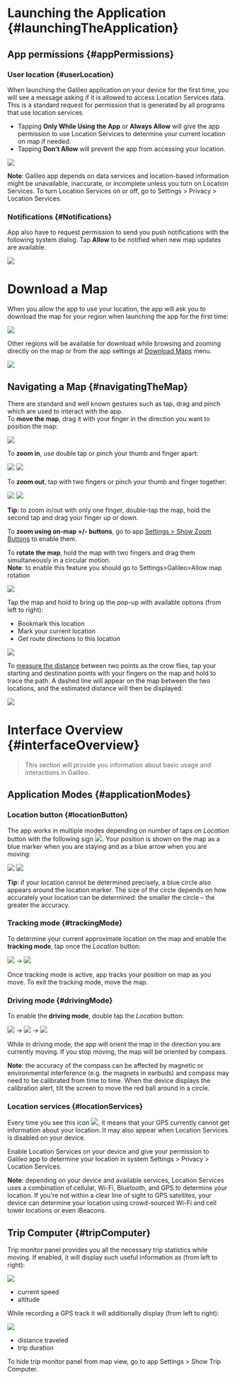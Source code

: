 # Launching the Application {#launchingTheApplication}

## App permissions {#appPermissions}

### User location {#userLocation}

When launching the Galileo application on your device for the first time, you will see a message asking if it is allowed to access Location Services data. This is a standard request for permission that is generated by all programs that use location services.

* Tapping **Only While Using the App** or **Always Allow** will give the app permission to use Location Services to determine your current location on map if needed.
* Tapping **Don't Allow** will prevent the app from accessing your location. 

![](/assets/permission_location.png)

**Note**: Galileo app depends on data services and location-based information might be unavailable, inaccurate, or incomplete unless you turn on Location Services. 
To turn Location Services on or off, go to Settings > Privacy > Location Services.


### Notifications {#Notifications}

App also have to request permission to send you push notifications with the following system dialog. Tap **Allow** to be notified when new map updates are available.

![](/assets/permission_notification.png)


# Download a Map

When you allow the app to use your location, the app will ask you to download the map for your region when launching the app for the first time:

![](/assets/download_map_1.png)


Other regions will be available for download while browsing and zooming directly on the map or from the app settings at [Download Maps](03-settings.md#downloadMaps) menu.

![](/assets/download_map_2.png)


## Navigating a Map {#navigatingTheMap}

There are standard and well known gestures such as tap, drag and pinch which are used to interact with the app.  
To **move the map**, drag it with your finger in the direction you want to position the map:  

![](/assets/finger-moving.png)  

To **zoom in**, use double tap or pinch your thumb and finger apart:  

![](/assets/double-tap.png) ![](/assets/expanding.png)  

To **zoom out**, tap with two fingers or pinch your thumb and finger together:  

![](/assets/two-finger-tap.png) ![](/assets/reducing-size.png)  

**Tip**: to zoom in/out with only one finger, double-tap the map, hold the second tap and drag your finger up or down.  

To **zoom using on-map +/- buttons**, go to app [Settings &gt; Show Zoom Buttons](02-settings.md#showZoomButtons) to enable them.  

To **rotate the map**, hold the map with two fingers and drag them simultaneously in a circular motion.  
**Note**: to enable this feature you should go to Settings&gt;Galileo&gt;Allow map rotation

![](/assets/hand_gesture.png)

Tap the map and hold to bring up the pop-up with available options \(from left to right\):  
* Bookmark this location  
* Mark your current location  
* Get route directions to this location  

![](/assets/map_popup.png)

To [measure the distance](02-features.md#measuringDistance) between two points as the crow flies, tap your starting and destination points with your fingers on the map and hold to trace the path. A dashed line will appear on the map between the two locations, and the estimated distance will then be displayed: 

![](/assets/measuring_distance.png)

# Interface Overview {#interfaceOverview}

> This section will provide you information about basic usage and interactions in Galileo.

## Application Modes {#applicationModes}

### Location button {#locationButton}

The app works in multiple modes depending on number of taps on _Location_ button with the following sign ![](/assets/icon_gps.png). Your position is shown on the map as a blue marker when you are staying and as a blue arrow when you are moving:

![](/assets/map_location.png) ![](/assets/map_driving.png)

**Tip**: if your location cannot be determined precisely, a blue circle also appears around the location marker. The size of the circle depends on how accurately your location can be determined: the smaller the circle – the greater the accuracy.

### Tracking mode {#trackingMode}

To determine your current approximate location on the map and enable the **tracking mode**, tap once the _Location_ button:

![](/assets/icon_gps.png) → ![](/assets/icon_gps_act.png)

Once tracking mode is active, app tracks your position on map as you move. To exit the tracking mode, move the map.

### Driving mode {#drivingMode}

To enable the **driving mode**, double tap the _Location_ button:

![](/assets/icon_gps.png) → ![](/assets/icon_gps_act.png) → ![](/assets/icon_compas.png)

While in driving mode, the app will orient the map in the direction you are currently moving. If you stop moving, the map will be oriented by compass.

**Note**: the accuracy of the compass can be affected by magnetic or environmental interference \(e.g. the magnets in earbuds\) and compass may need to be calibrated from time to time. When the device displays the calibration alert, tilt the screen to move the red ball around in a circle.

### Location services {#locationServices}

Every time you see this icon ![](/assets/icon_question.png), it means that your GPS currently cannot get information about your location. It may also appear when Location Services is disabled on your device.

Enable Location Services on your device and give your permission to Galileo app to determine your location in system Settings > Privacy > Location Services.

**Note**: depending on your device and available services, Location Services uses a combination of cellular, Wi-Fi, Bluetooth, and GPS to determine your location. If you're not within a clear line of sight to GPS satellites, your device can determine your location using crowd-sourced Wi-Fi and cell tower locations or even iBeacons.

## Trip Computer {#tripComputer}

Trip monitor panel provides you all the necessary trip statistics while moving. If enabled, it will display such useful information as \(from left to right\):

![](/assets/trip_monitor_1.png)

* current speed
* altitude

While recording a GPS track it will additionally display \(from left to right\):

![](/assets/trip_monitor_2.png)

* distance traveled
* trip duration

To hide trip monitor panel from map view, go to app Settings &gt; Show Trip Computer.

